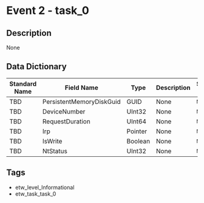 # Event 2 - task_0

## Description
None

## Data Dictionary
|Standard Name|Field Name|Type|Description|Sample Value|
|---|---|---|---|---|
|TBD|PersistentMemoryDiskGuid|GUID|None|`None`|
|TBD|DeviceNumber|UInt32|None|`None`|
|TBD|RequestDuration|UInt64|None|`None`|
|TBD|Irp|Pointer|None|`None`|
|TBD|IsWrite|Boolean|None|`None`|
|TBD|NtStatus|UInt32|None|`None`|

## Tags
* etw_level_Informational
* etw_task_task_0